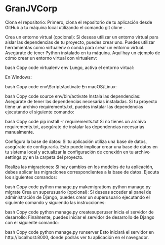 # GranJVCorp
Clona el repositorio: Primero, clona el repositorio de tu aplicación desde GitHub a tu máquina local utilizando el comando git clone <URL del repositorio>.

Crea un entorno virtual (opcional): Si deseas utilizar un entorno virtual para aislar las dependencias de tu proyecto, puedes crear uno. Puedes utilizar herramientas como virtualenv o conda para crear un entorno virtual. Asegúrate de tener Python instalado en tu máquina. Aquí hay un ejemplo de cómo crear un entorno virtual con virtualenv:

bash
Copy code
virtualenv env
Luego, activa el entorno virtual:

En Windows:

bash
Copy code
env\Scripts\activate
En macOS/Linux:

bash
Copy code
source env/bin/activate
Instala las dependencias: Asegúrate de tener las dependencias necesarias instaladas. Si tu proyecto tiene un archivo requirements.txt, puedes instalar las dependencias ejecutando el siguiente comando:

bash
Copy code
pip install -r requirements.txt
Si no tienes un archivo requirements.txt, asegúrate de instalar las dependencias necesarias manualmente.

Configura la base de datos: Si tu aplicación utiliza una base de datos, asegúrate de configurarla. Esto puede implicar crear una base de datos en tu sistema local y actualizar la configuración de conexión en tu archivo settings.py en la carpeta del proyecto.

Realiza las migraciones: Si hay cambios en los modelos de tu aplicación, debes aplicar las migraciones correspondientes a la base de datos. Ejecuta los siguientes comandos:

bash
Copy code
python manage.py makemigrations
python manage.py migrate
Crea un superusuario (opcional): Si deseas acceder al panel de administración de Django, puedes crear un superusuario ejecutando el siguiente comando y siguiendo las instrucciones:

bash
Copy code
python manage.py createsuperuser
Inicia el servidor de desarrollo: Finalmente, puedes iniciar el servidor de desarrollo de Django con el siguiente comando:

bash
Copy code
python manage.py runserver
Esto iniciará el servidor en http://localhost:8000, donde podrás ver tu aplicación en el navegador.

